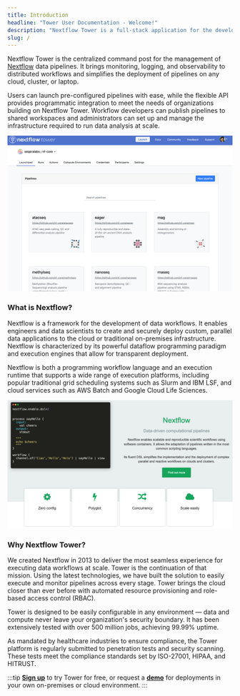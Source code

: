 ```yaml
---
title: Introduction
headline: "Tower User Documentation - Welcome!"
description: "Nextflow Tower is a full-stack application for the development, deployment, and monitoring of Nextflow data analysis pipelines."
slug: /
---
```


Nextflow Tower is the centralized command post for the management of [Nextflow](https://www.nextflow.io/) data pipelines. It brings monitoring, logging, and observability to distributed workflows and simplifies the deployment of pipelines on any cloud, cluster, or laptop.

Users can launch pre-configured pipelines with ease, while the flexible API provides programmatic integration to meet the needs of organizations building on Nextflow Tower. Workflow developers can publish pipelines to shared workspaces and administrators can set up and manage the infrastructure required to run data analysis at scale.

![](./_images/overview_image.png)

### What is Nextflow?

Nextflow is a framework for the development of data workflows. It enables engineers and data scientists to create and securely deploy custom, parallel data applications to the cloud or traditional on-premises infrastructure. Nextflow is characterized by its powerful dataflow programming paradigm and execution engines that allow for transparent deployment.

Nextflow is both a programming workflow language and an execution runtime that supports a wide range of execution platforms, including popular traditional grid scheduling systems such as Slurm and IBM LSF, and cloud services such as AWS Batch and Google Cloud Life Sciences.

![](./_images/nf_home_page.png)

### Why Nextflow Tower?

We created Nextflow in 2013 to deliver the most seamless experience for executing data workflows at scale. Tower is the continuation of that mission. Using the latest technologies, we have built the solution to easily execute and monitor pipelines across every stage. Tower brings the cloud closer than ever before with automated resource provisioning and role-based access control (RBAC).

Tower is designed to be easily configurable in any environment — data and compute never leave your organization's security boundary. It has been extensively tested with over 500 million jobs, achieving 99.99% uptime.

As mandated by healthcare industries to ensure compliance, the Tower platform is regularly submitted to penetration tests and security scanning. These tests meet the compliance standards set by ISO-27001, HIPAA, and HITRUST.

:::tip
[**Sign up**](https://tower.nf "Nextflow Tower") to try Tower for free, or request a [**demo**](https://cloud.tower.nf/demo/ "Nextflow Tower Demo") for deployments in your own on-premises or cloud environment.
:::
